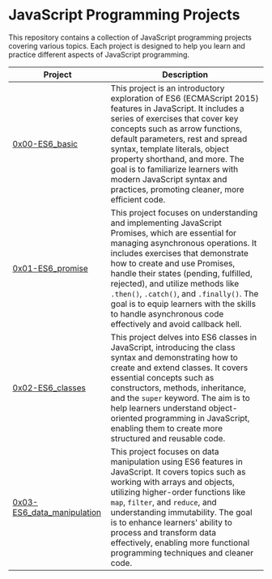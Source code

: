 # JavaScript Programming Projects

This repository contains a collection of JavaScript programming projects covering various topics. Each project is designed to help you learn and practice different aspects of JavaScript programming.

| Project | Description |
|---------|-------------|
|   [0x00-ES6_basic](./0x00-ES6_basic)  | This project is an introductory exploration of ES6 (ECMAScript 2015) features in JavaScript. It includes a series of exercises that cover key concepts such as arrow functions, default parameters, rest and spread syntax, template literals, object property shorthand, and more. The goal is to familiarize learners with modern JavaScript syntax and practices, promoting cleaner, more efficient code. |
|   [0x01-ES6_promise](./0x01-ES6_promise)  | This project focuses on understanding and implementing JavaScript Promises, which are essential for managing asynchronous operations. It includes exercises that demonstrate how to create and use Promises, handle their states (pending, fulfilled, rejected), and utilize methods like `.then()`, `.catch()`, and `.finally()`. The goal is to equip learners with the skills to handle asynchronous code effectively and avoid callback hell. |
|   [0x02-ES6_classes](./0x02-ES6_classes)  | This project delves into ES6 classes in JavaScript, introducing the class syntax and demonstrating how to create and extend classes. It covers essential concepts such as constructors, methods, inheritance, and the `super` keyword. The aim is to help learners understand object-oriented programming in JavaScript, enabling them to create more structured and reusable code. |
|   [0x03-ES6_data_manipulation](./0x03-ES6_data_manipulation)  | This project focuses on data manipulation using ES6 features in JavaScript. It covers topics such as working with arrays and objects, utilizing higher-order functions like `map`, `filter`, and `reduce`, and understanding immutability. The goal is to enhance learners' ability to process and transform data effectively, enabling more functional programming techniques and cleaner code. |
